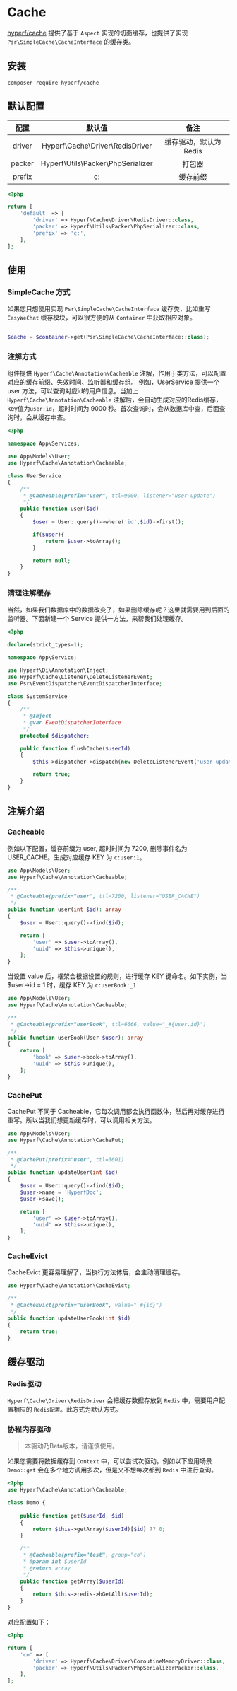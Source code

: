 # Cache

[hyperf/cache](https://github.com/hyperf-cloud/cache) 提供了基于 `Aspect` 实现的切面缓存，也提供了实现 `Psr\SimpleCache\CacheInterface` 的缓存类。

## 安装
```
composer require hyperf/cache
```

## 默认配置

|  配置  |                  默认值                  |         备注          |
|:------:|:----------------------------------------:|:---------------------:|
| driver |  Hyperf\Cache\Driver\RedisDriver  | 缓存驱动，默认为Redis |
| packer | Hyperf\Utils\Packer\PhpSerializer |        打包器         |
| prefix |                   c:                   |       缓存前缀        |

```php
<?php

return [
    'default' => [
        'driver' => Hyperf\Cache\Driver\RedisDriver::class,
        'packer' => Hyperf\Utils\Packer\PhpSerializer::class,
        'prefix' => 'c:',
    ],
];
```

## 使用

### SimpleCache 方式

如果您只想使用实现 `Psr\SimpleCache\CacheInterface` 缓存类，比如重写 `EasyWeChat` 缓存模块，可以很方便的从 `Container` 中获取相应对象。

```php

$cache = $container->get(Psr\SimpleCache\CacheInterface::class);

```

### 注解方式

组件提供 `Hyperf\Cache\Annotation\Cacheable` 注解，作用于类方法，可以配置对应的缓存前缀、失效时间、监听器和缓存组。
例如，UserService 提供一个 user 方法，可以查询对应id的用户信息。当加上 `Hyperf\Cache\Annotation\Cacheable` 注解后，会自动生成对应的Redis缓存，key值为`user:id`，超时时间为 9000 秒。首次查询时，会从数据库中查，后面查询时，会从缓存中查。

```php
<?php

namespace App\Services;

use App\Models\User;
use Hyperf\Cache\Annotation\Cacheable;

class UserService
{
    /**
     * @Cacheable(prefix="user", ttl=9000, listener="user-update")
     */
    public function user($id)
    {
        $user = User::query()->where('id',$id)->first();

        if($user){
            return $user->toArray();
        }

        return null;
    }
}
```

### 清理注解缓存

当然，如果我们数据库中的数据改变了，如果删除缓存呢？这里就需要用到后面的监听器。下面新建一个 Service 提供一方法，来帮我们处理缓存。

```php
<?php

declare(strict_types=1);

namespace App\Service;

use Hyperf\Di\Annotation\Inject;
use Hyperf\Cache\Listener\DeleteListenerEvent;
use Psr\EventDispatcher\EventDispatcherInterface;

class SystemService
{
    /**
     * @Inject
     * @var EventDispatcherInterface
     */
    protected $dispatcher;

    public function flushCache($userId)
    {
        $this->dispatcher->dispatch(new DeleteListenerEvent('user-update', [$userId]));

        return true;
    }
}
```

## 注解介绍

### Cacheable

例如以下配置，缓存前缀为 user, 超时时间为 7200, 删除事件名为 USER_CACHE。生成对应缓存 KEY 为 `c:user:1`。

```php
use App\Models\User;
use Hyperf\Cache\Annotation\Cacheable;

/**
 * @Cacheable(prefix="user", ttl=7200, listener="USER_CACHE")
 */
public function user(int $id): array
{
    $user = User::query()->find($id);

    return [
        'user' => $user->toArray(),
        'uuid' => $this->unique(),
    ];
}
```

当设置 value 后，框架会根据设置的规则，进行缓存 KEY 键命名。如下实例，当 $user->id = 1 时，缓存 KEY 为 `c:userBook:_1`

```php
use App\Models\User;
use Hyperf\Cache\Annotation\Cacheable;

/**
 * @Cacheable(prefix="userBook", ttl=6666, value="_#{user.id}")
 */
public function userBook(User $user): array
{
    return [
        'book' => $user->book->toArray(),
        'uuid' => $this->unique(),
    ];
}
```

### CachePut

CachePut 不同于 Cacheable，它每次调用都会执行函数体，然后再对缓存进行重写。所以当我们想更新缓存时，可以调用相关方法。

```php
use App\Models\User;
use Hyperf\Cache\Annotation\CachePut;

/**
 * @CachePut(prefix="user", ttl=3601)
 */
public function updateUser(int $id)
{
    $user = User::query()->find($id);
    $user->name = 'HyperfDoc';
    $user->save();

    return [
        'user' => $user->toArray(),
        'uuid' => $this->unique(),
    ];
}
```

### CacheEvict

CacheEvict 更容易理解了，当执行方法体后，会主动清理缓存。

```php
use Hyperf\Cache\Annotation\CacheEvict;

/**
 * @CacheEvict(prefix="userBook", value="_#{id}")
 */
public function updateUserBook(int $id)
{
    return true;
}
```

## 缓存驱动

### Redis驱动

`Hyperf\Cache\Driver\RedisDriver` 会把缓存数据存放到 `Redis` 中，需要用户配置相应的 `Redis配置`。此方式为默认方式。

### 协程内存驱动

> 本驱动乃Beta版本，请谨慎使用。

如果您需要将数据缓存到 `Context` 中，可以尝试次驱动。例如以下应用场景 `Demo::get` 会在多个地方调用多次，但是又不想每次都到 `Redis` 中进行查询。

```php
<?php
use Hyperf\Cache\Annotation\Cacheable;

class Demo {
    
    public function get($userId, $id)
    {
        return $this->getArray($userId)[$id] ?? 0;
    }

    /**
     * @Cacheable(prefix="test", group="co")
     * @param int $userId
     * @return array
     */
    public function getArray($userId)
    {
        return $this->redis->hGetAll($userId);
    }
}
```

对应配置如下：

```php
<?php

return [
    'co' => [
        'driver' => Hyperf\Cache\Driver\CoroutineMemoryDriver::class,
        'packer' => Hyperf\Utils\Packer\PhpSerializerPacker::class,
    ],
];
```

